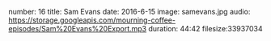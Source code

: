 number: 16
title: Sam Evans
date: 2016-6-15
image: samevans.jpg
audio: https://storage.googleapis.com/mourning-coffee-episodes/Sam%20Evans%20Export.mp3
duration: 44:42
filesize:33937034
